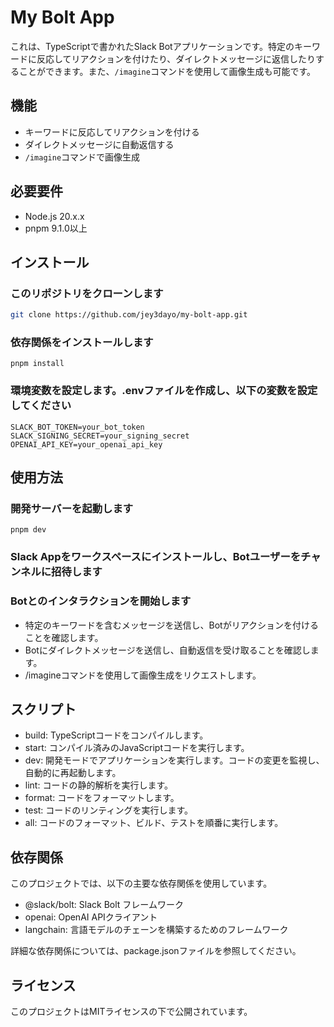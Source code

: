 # My Bolt App

これは、TypeScriptで書かれたSlack Botアプリケーションです。特定のキーワードに反応してリアクションを付けたり、ダイレクトメッセージに返信したりすることができます。また、`/imagine`コマンドを使用して画像生成も可能です。

## 機能

- キーワードに反応してリアクションを付ける
- ダイレクトメッセージに自動返信する
- `/imagine`コマンドで画像生成

## 必要要件

- Node.js 20.x.x
- pnpm 9.1.0以上

## インストール

### このリポジトリをクローンします

```bash
git clone https://github.com/jey3dayo/my-bolt-app.git
```

### 依存関係をインストールします

```
pnpm install
```

### 環境変数を設定します。.envファイルを作成し、以下の変数を設定してください

```
SLACK_BOT_TOKEN=your_bot_token
SLACK_SIGNING_SECRET=your_signing_secret
OPENAI_API_KEY=your_openai_api_key
```

## 使用方法

### 開発サーバーを起動します

```
pnpm dev
```

### Slack Appをワークスペースにインストールし、Botユーザーをチャンネルに招待します

### Botとのインタラクションを開始します

- 特定のキーワードを含むメッセージを送信し、Botがリアクションを付けることを確認します。
- Botにダイレクトメッセージを送信し、自動返信を受け取ることを確認します。
- /imagineコマンドを使用して画像生成をリクエストします。

## スクリプト

- build: TypeScriptコードをコンパイルします。
- start: コンパイル済みのJavaScriptコードを実行します。
- dev: 開発モードでアプリケーションを実行します。コードの変更を監視し、自動的に再起動します。
- lint: コードの静的解析を実行します。
- format: コードをフォーマットします。
- test: コードのリンティングを実行します。
- all: コードのフォーマット、ビルド、テストを順番に実行します。

## 依存関係

このプロジェクトでは、以下の主要な依存関係を使用しています。

- @slack/bolt: Slack Bolt フレームワーク
- openai: OpenAI APIクライアント
- langchain: 言語モデルのチェーンを構築するためのフレームワーク

詳細な依存関係については、package.jsonファイルを参照してください。

## ライセンス

このプロジェクトはMITライセンスの下で公開されています。
